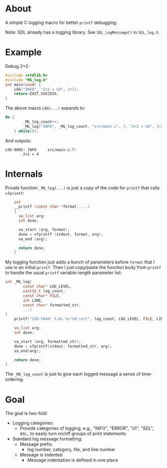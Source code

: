 # About

A simple C logging macro for better `printf` debugging.

Note: SDL already has a logging library. See `SDL_LogMessage()` in `SDL_log.h`.

# Example

Debug 2+2:

```c
#include <stdlib.h>
#include "MG_log.h"
int main(void) {
    LOG("INFO", "2+2 = %d", 2+2);
    return EXIT_SUCCESS;
}
```

The above macro `LOG(...)` expands to:

```c
do {
        _MG_log_count++;
        _MG_log("INFO", _MG_log_count, "src/main.c", 7, "2+2 = %d", 2+2);
    } while(0);
```

And outputs:

```
LOG-0001: INFO     src/main.c:7:
        2+2 = 4
```

# Internals

Private function `_MG_log(...)` is just a copy of the code for `printf` that calls `vfprintf`:

```c
    int
    __printf (const char *format, ...)
    {
      va_list arg;
      int done;

      va_start (arg, format);
      done = vfprintf (stdout, format, arg);
      va_end (arg);

      return done;
    }
```

My logging function just adds a bunch of parameters before `format` that I use
in an initial `printf`. Then I just copy/paste the function body from `printf`
to handle the usual `printf` variable-length parameter list:

```c
int _MG_log(
        const char* LOG_LEVEL,
        uint32_t log_count,
        const char* FILE,
        int LINE,
        const char* formatted_str,
        ...)
{
    printf("LOG-%04d: %-8s %s:%d:\n\t", log_count, LOG_LEVEL, FILE, LINE);

    va_list arg;
    int done;

    va_start (arg, formatted_str);
    done = vfprintf(stdout, formatted_str, arg);
    va_end(arg);

    return done;
}
```

The `_MG_log_count` is just to give each logged message a sense of time-ordering.

# Goal

The goal is two-fold:

- Logging categories:
    - Provide categories of logging, e.g., "INFO", "ERROR", "UI", "SDL", etc.,
      to easily turn on/off groups of print statements
- Standard log message formatting:
    - Message prefix:
        - log number, category, file, and line number
    - Message is indented
        - Message indentation is defined in one place

